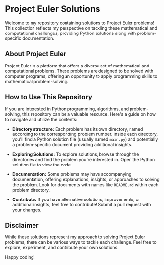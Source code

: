 # Project Euler Solutions
Welcome to my repository containing solutions to Project Euler problems! This collection reflects my perspective on tackling these mathematical and computational challenges, providing Python solutions along with problem-specific documentation.


## About Project Euler
Project Euler is a platform that offers a diverse set of mathematical and computational problems. These problems are designed to be solved with computer programs, offering an opportunity to apply programming skills to mathematical problem-solving.

## How to Use This Repository
If you are interested in Python programming, algorithms, and problem-solving, this repository can be a valuable resource. Here's a guide on how to navigate and utilize the contents:

* **Directory structure:**
Each problem has its own directory, named according to the corresponding problem number.
Inside each directory, you'll find a Python solution file (usually named `main.py`) and potentially a problem-specific document providing additional insights.

* **Exploring Solutions:**
To explore solutions, browse through the directories and find the problem you're interested in.
Open the Python solution file to view the code.

* **Documentation:**
Some problems may have accompanying documentation, offering explanations, insights, or approaches to solving the problem.
Look for documents with names like `README.md` within each problem directory.

* **Contribute:**
If you have alternative solutions, improvements, or additional insights, feel free to contribute! Submit a pull request with your changes.


## Disclaimer
While these solutions represent my approach to solving Project Euler problems, there can be various ways to tackle each challenge. Feel free to explore, experiment, and contribute your own solutions.

Happy coding!
